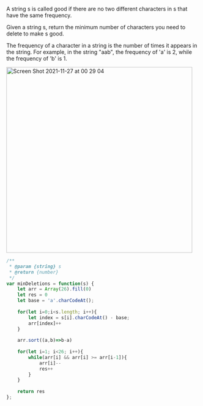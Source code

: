A string s is called good if there are no two different characters in s that have the same frequency.

Given a string s, return the minimum number of characters you need to delete to make s good.

The frequency of a character in a string is the number of times it appears in the string. For example, in the string "aab", the frequency of 'a' is 2, while the frequency of 'b' is 1.

<img width="486" alt="Screen Shot 2021-11-27 at 00 29 04" src="https://user-images.githubusercontent.com/37787994/143672530-a5b7bea0-faa6-49e6-b27f-fe6398b630e6.png">

```js
/**
 * @param {string} s
 * @return {number}
 */
var minDeletions = function(s) {
    let arr = Array(26).fill(0)
    let res = 0
    let base = 'a'.charCodeAt();
    
    for(let i=0;i<s.length; i++){
        let index = s[i].charCodeAt() - base;
        arr[index]++
    }
    
    arr.sort((a,b)=>b-a)
    
    for(let i=1; i<26; i++){
        while(arr[i] && arr[i] >= arr[i-1]){
            arr[i]--
            res++
        }
    }
    
    return res
};
```
